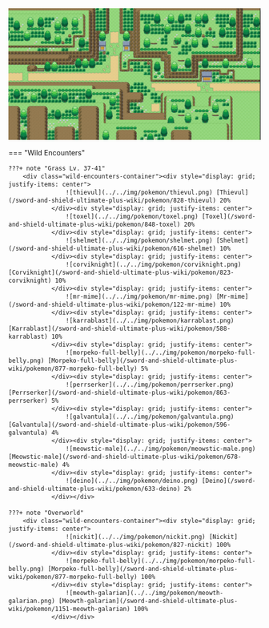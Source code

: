 <img src="../../img/routes/Route 7.png" alt="Route 7"/>

=== "Wild Encounters"


	???+ note "Grass Lv. 37-41"
		<div class="wild-encounters-container"><div style="display: grid; justify-items: center">
                    ![thievul](../../img/pokemon/thievul.png) [Thievul](/sword-and-shield-ultimate-plus-wiki/pokemon/828-thievul) 20%
                </div><div style="display: grid; justify-items: center">
                    ![toxel](../../img/pokemon/toxel.png) [Toxel](/sword-and-shield-ultimate-plus-wiki/pokemon/848-toxel) 20%
                </div><div style="display: grid; justify-items: center">
                    ![shelmet](../../img/pokemon/shelmet.png) [Shelmet](/sword-and-shield-ultimate-plus-wiki/pokemon/616-shelmet) 10%
                </div><div style="display: grid; justify-items: center">
                    ![corviknight](../../img/pokemon/corviknight.png) [Corviknight](/sword-and-shield-ultimate-plus-wiki/pokemon/823-corviknight) 10%
                </div><div style="display: grid; justify-items: center">
                    ![mr-mime](../../img/pokemon/mr-mime.png) [Mr-mime](/sword-and-shield-ultimate-plus-wiki/pokemon/122-mr-mime) 10%
                </div><div style="display: grid; justify-items: center">
                    ![karrablast](../../img/pokemon/karrablast.png) [Karrablast](/sword-and-shield-ultimate-plus-wiki/pokemon/588-karrablast) 10%
                </div><div style="display: grid; justify-items: center">
                    ![morpeko-full-belly](../../img/pokemon/morpeko-full-belly.png) [Morpeko-full-belly](/sword-and-shield-ultimate-plus-wiki/pokemon/877-morpeko-full-belly) 5%
                </div><div style="display: grid; justify-items: center">
                    ![perrserker](../../img/pokemon/perrserker.png) [Perrserker](/sword-and-shield-ultimate-plus-wiki/pokemon/863-perrserker) 5%
                </div><div style="display: grid; justify-items: center">
                    ![galvantula](../../img/pokemon/galvantula.png) [Galvantula](/sword-and-shield-ultimate-plus-wiki/pokemon/596-galvantula) 4%
                </div><div style="display: grid; justify-items: center">
                    ![meowstic-male](../../img/pokemon/meowstic-male.png) [Meowstic-male](/sword-and-shield-ultimate-plus-wiki/pokemon/678-meowstic-male) 4%
                </div><div style="display: grid; justify-items: center">
                    ![deino](../../img/pokemon/deino.png) [Deino](/sword-and-shield-ultimate-plus-wiki/pokemon/633-deino) 2%
                </div></div>

	???+ note "Overworld"
		<div class="wild-encounters-container"><div style="display: grid; justify-items: center">
                    ![nickit](../../img/pokemon/nickit.png) [Nickit](/sword-and-shield-ultimate-plus-wiki/pokemon/827-nickit) 100%
                </div><div style="display: grid; justify-items: center">
                    ![morpeko-full-belly](../../img/pokemon/morpeko-full-belly.png) [Morpeko-full-belly](/sword-and-shield-ultimate-plus-wiki/pokemon/877-morpeko-full-belly) 100%
                </div><div style="display: grid; justify-items: center">
                    ![meowth-galarian](../../img/pokemon/meowth-galarian.png) [Meowth-galarian](/sword-and-shield-ultimate-plus-wiki/pokemon/1151-meowth-galarian) 100%
                </div></div>



